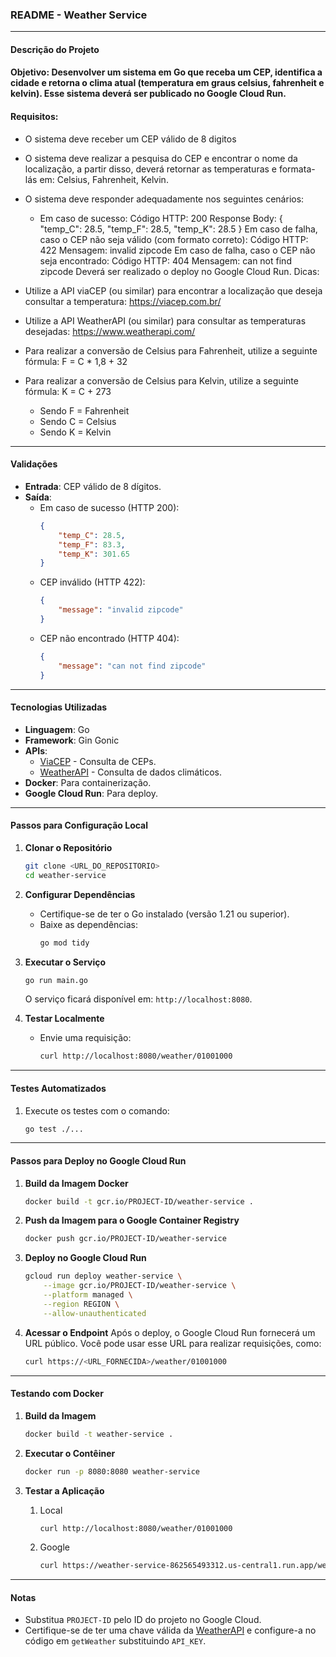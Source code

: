 ### README - Weather Service

---

#### **Descrição do Projeto**

#### **Objetivo:** Desenvolver um sistema em Go que receba um CEP, identifica a cidade e retorna o clima atual (temperatura em graus celsius, fahrenheit e kelvin). Esse sistema deverá ser publicado no Google Cloud Run.

#### **Requisitos:**

- O sistema deve receber um CEP válido de 8 digitos
- O sistema deve realizar a pesquisa do CEP e encontrar o nome da localização, a partir disso, deverá retornar as temperaturas e formata-lás em: Celsius, Fahrenheit, Kelvin.
- O sistema deve responder adequadamente nos seguintes cenários:
  - Em caso de sucesso:
  Código HTTP: 200
  Response Body: { "temp_C": 28.5, "temp_F": 28.5, "temp_K": 28.5 }
  Em caso de falha, caso o CEP não seja válido (com formato correto):
  Código HTTP: 422
  Mensagem: invalid zipcode
  ​​​Em caso de falha, caso o CEP não seja encontrado:
  Código HTTP: 404
  Mensagem: can not find zipcode
  Deverá ser realizado o deploy no Google Cloud Run.
  Dicas:

- Utilize a API viaCEP (ou similar) para encontrar a localização que deseja consultar a temperatura: https://viacep.com.br/
- Utilize a API WeatherAPI (ou similar) para consultar as temperaturas desejadas: https://www.weatherapi.com/
- Para realizar a conversão de Celsius para Fahrenheit, utilize a seguinte fórmula: F = C * 1,8 + 32
- Para realizar a conversão de Celsius para Kelvin, utilize a seguinte fórmula: K = C + 273
  - Sendo F = Fahrenheit
  - Sendo C = Celsius
  - Sendo K = Kelvin

---

#### **Validações**

- **Entrada**: CEP válido de 8 dígitos.
- **Saída**:
    - Em caso de sucesso (HTTP 200):
      ```json
      {
          "temp_C": 28.5,
          "temp_F": 83.3,
          "temp_K": 301.65
      }
      ```
    - CEP inválido (HTTP 422):
      ```json
      {
          "message": "invalid zipcode"
      }
      ```
    - CEP não encontrado (HTTP 404):
      ```json
      {
          "message": "can not find zipcode"
      }
      ```

---

#### **Tecnologias Utilizadas**

- **Linguagem**: Go
- **Framework**: Gin Gonic
- **APIs**:
    - [ViaCEP](https://viacep.com.br/) - Consulta de CEPs.
    - [WeatherAPI](https://www.weatherapi.com/) - Consulta de dados climáticos.
- **Docker**: Para containerização.
- **Google Cloud Run**: Para deploy.

---

#### **Passos para Configuração Local**

1. **Clonar o Repositório**
   ```bash
   git clone <URL_DO_REPOSITORIO>
   cd weather-service
   ```

2. **Configurar Dependências**
    - Certifique-se de ter o Go instalado (versão 1.21 ou superior).
    - Baixe as dependências:
      ```bash
      go mod tidy
      ```

3. **Executar o Serviço**
   ```bash
   go run main.go
   ```
   O serviço ficará disponível em: `http://localhost:8080`.

4. **Testar Localmente**
    - Envie uma requisição:
      ```bash
      curl http://localhost:8080/weather/01001000
      ```

---

#### **Testes Automatizados**

1. Execute os testes com o comando:
   ```bash
   go test ./...
   ```

---

#### **Passos para Deploy no Google Cloud Run**

1. **Build da Imagem Docker**
   ```bash
   docker build -t gcr.io/PROJECT-ID/weather-service .
   ```

2. **Push da Imagem para o Google Container Registry**
   ```bash
   docker push gcr.io/PROJECT-ID/weather-service
   ```

3. **Deploy no Google Cloud Run**
   ```bash
   gcloud run deploy weather-service \
       --image gcr.io/PROJECT-ID/weather-service \
       --platform managed \
       --region REGION \
       --allow-unauthenticated
   ```

4. **Acessar o Endpoint**
   Após o deploy, o Google Cloud Run fornecerá um URL público. Você pode usar esse URL para realizar requisições, como:
   ```bash
   curl https://<URL_FORNECIDA>/weather/01001000
   ```

---

#### **Testando com Docker**

1. **Build da Imagem**
   ```bash
   docker build -t weather-service .
   ```

2. **Executar o Contêiner**
   ```bash
   docker run -p 8080:8080 weather-service
   ```

3. **Testar a Aplicação**
   1. Local
      ```bash
      curl http://localhost:8080/weather/01001000
      ```
   2. Google
      ```bash
      curl https://weather-service-862565493312.us-central1.run.app/weather/01001000
      ```

---

#### **Notas**

- Substitua `PROJECT-ID` pelo ID do projeto no Google Cloud.
- Certifique-se de ter uma chave válida da [WeatherAPI](https://www.weatherapi.com/) e configure-a no código em `getWeather` substituindo  `API_KEY`.

